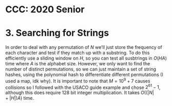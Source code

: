 # CCC: 2020 Senior

# 3. Searching for Strings

In order to deal with any permutation of $N$ we'll just store the frequency of each character and test if they match up with a substring. To do this efficiently use a sliding window on $H$, so you can test all susbtrings in $O(HA)$ time where $A$ is the alphabet size. However, we only want to find the number of distinct permutations, so we can just maintain a set of string hashes, using the polynomial hash to differentiate different permutations (I used a map, idk why). It is important to note that $M=10^9+7$ causes collisions so I followed with the USACO guide example and chose $2^{61}-1$, although this does require $128$ bit integer multiplication. It takes $O((|N|+|H|)A)$ time.